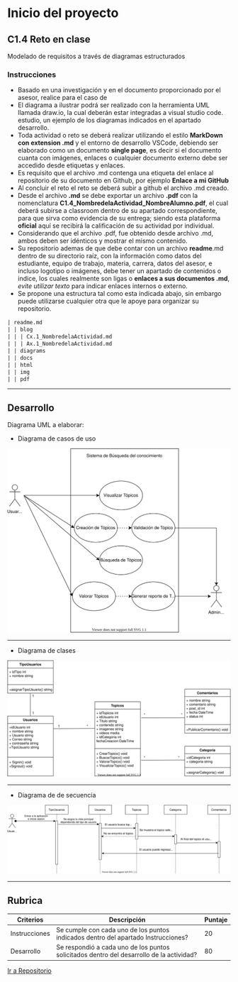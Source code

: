 # Inicio del proyecto

##  C1.4 Reto en clase

Modelado de requisitos a través de diagramas estructurados 

### Instrucciones

- Basado en una investigación y en el documento proporcionado por el asesor, realice para el caso de
- El diagrama a ilustrar podrá ser realizado con la herramienta UML llamada draw.io, la cual deberán estar
integradas a visual studio code.
estudio, un ejemplo de los diagramas indicados en el apartado desarrollo.
- Toda actividad o reto se deberá realizar utilizando el estilo **MarkDown con extension .md** y el entorno de desarrollo VSCode, debiendo ser elaborado como un documento **single page**, es decir si el documento cuanta con imágenes, enlaces o cualquier documento externo debe ser accedido desde etiquetas y enlaces.
- Es requisito que el archivo .md contenga una etiqueta del enlace al repositorio de su documento en Github, por ejemplo **Enlace a mi GitHub**
- Al concluir el reto el reto se deberá subir a github el archivo .md creado.
- Desde el archivo **.md** se debe exportar un archivo **.pdf** con la nomenclatura **C1.4_NombredelaActividad_NombreAlumno.pdf**, el cual deberá subirse a classroom dentro de su apartado correspondiente, para que sirva como evidencia de su entrega; siendo esta plataforma **oficial** aquí se recibirá la calificación de su actividad por individual.
- Considerando que el archivo .pdf, fue obtenido desde archivo .md, ambos deben ser idénticos y mostrar el mismo contenido.
- Su repositorio ademas de que debe contar con un archivo **readme**.md dentro de su directorio raíz, con la información como datos del estudiante, equipo de trabajo, materia, carrera, datos del asesor, e incluso logotipo o imágenes, debe tener un apartado de contenidos o indice, los cuales realmente son ligas o **enlaces a sus documentos .md**, _evite utilizar texto_ para indicar enlaces internos o externo.
- Se propone una estructura tal como esta indicada abajo, sin embargo puede utilizarse cualquier otra que le apoye para organizar su repositorio.

```
| readme.md
| | blog
| | | Cx.1_NombredelaActividad.md
| | | Ax.1_NombredelaActividad.md
| | diagrams
| | docs
| | html
| | img
| | pdf    
```
___

## Desarrollo

Diagrama UML a elaborar:

- Diagrama de casos de uso

![casos de uso](https://raw.githubusercontent.com/Carlos-Gallardoo/AnalisisAvanzadoDeSoftware/b6753b119b4f535ce8f057d46aeac4295817be43/img/UML%20Caso%20de%20uso.svg)

---
- Diagrama de clases

![clases](https://raw.githubusercontent.com/Carlos-Gallardoo/AnalisisAvanzadoDeSoftware/b6753b119b4f535ce8f057d46aeac4295817be43/img/UML%20Diagrama%20de%20clases.svg)

---
- Diagrama de de secuencia

![secuencia](https://raw.githubusercontent.com/Carlos-Gallardoo/AnalisisAvanzadoDeSoftware/b6753b119b4f535ce8f057d46aeac4295817be43/img/UML%20diagrama%20de%20secuencias%202%20.svg)




---
## Rubrica

| Criterios     | Descripción                                                                                  | Puntaje |
| ------------- | -------------------------------------------------------------------------------------------- | ------- |
| Instrucciones | Se cumple con cada uno de los puntos indicados dentro del apartado Instrucciones?            | 20 |
| Desarrollo    | Se respondió a cada uno de los puntos solicitados dentro del desarrollo de la actividad?     | 80      |


[Ir a Repositorio](https://github.com/Carlos-Gallardoo/AnalisisAvanzadoDeSoftware)